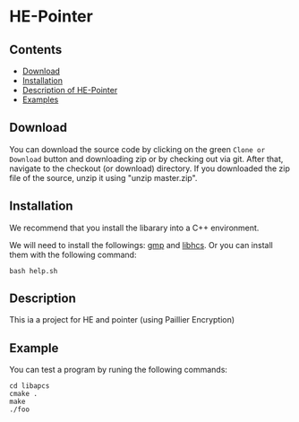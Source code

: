# HE-Pointer

## Contents

* [Download](#download)
* [Installation](#installation)
* [Description of HE-Pointer](#Description-of-HE-Pointer)
* [Examples](#Examples)

## Download 

You can download the source code by clicking on the green `Clone or Download` button and downloading zip or by checking out via git. After that, navigate to the checkout (or download) directory. If you downloaded the zip file of the source, unzip it using "unzip master.zip". 

## Installation 

We recommend that you install the libarary into a C++ environment. 

We will need to install the followings: [gmp](https://gmplib.org) and [libhcs](https://github.com/tiehuis/libhcs). Or you can install them with the following command: 

```
bash help.sh
```

## Description 

This ia a project for HE and pointer (using Paillier Encryption)


## Example

You can test a program by runing the following commands:

````
cd libapcs
cmake .
make
./foo
```` 
